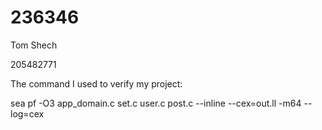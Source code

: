 # 236346
Tom Shech

205482771

The command I used to verify my project:

sea pf -O3 app_domain.c set.c user.c post.c --inline --cex=out.ll -m64 --log=cex
